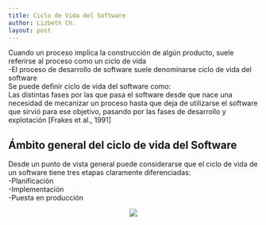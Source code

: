 ```yaml
---
title: Ciclo de Vida del Software
author: Lizbeth Ch.
layout: post
---
```


<p>Cuando un proceso implica la construcción de algún producto, suele referirse al proceso como un ciclo de vida<br>
-El proceso de desarrollo de software suele denominarse ciclo de vida del software<br>
Se puede definir ciclo de vida del software como:<br>
Las distintas fases por las que pasa el software desde que nace una necesidad de mecanizar un proceso hasta que deja de utilizarse el software que sirvió para ese objetivo, pasando por las fases de desarrollo y explotación [Frakes et al., 1991]</p>
<h2>Ámbito general del ciclo de vida del Software</h2>
<p>Desde un punto de vista general puede considerarse que el ciclo de vida de un software tiene tres etapas claramente diferenciadas: <br>
-Planificación<br>
-Implementación<br>
-Puesta en producción</p>

 <center><img src="http://ciclodevida.net/wp-content/uploads/2018/04/ciclo-de-vida-del-software.jpg"></center>
